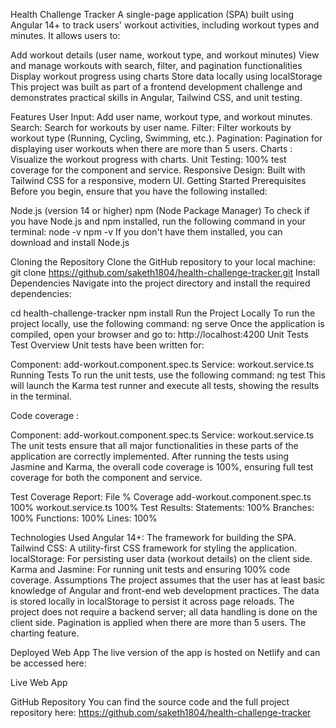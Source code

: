 Health Challenge Tracker
A single-page application (SPA) built using Angular 14+ to track users' workout activities, including workout types and minutes. It allows users to:

Add workout details (user name, workout type, and workout minutes)
View and manage workouts with search, filter, and pagination functionalities
Display workout progress using charts
Store data locally using localStorage
This project was built as part of a frontend development challenge and demonstrates practical skills in Angular, Tailwind CSS, and unit testing.

Features
User Input: Add user name, workout type, and workout minutes.
Search: Search for workouts by user name.
Filter: Filter workouts by workout type (Running, Cycling, Swimming, etc.).
Pagination: Pagination for displaying user workouts when there are more than 5 users.
Charts : Visualize the workout progress with charts.
Unit Testing: 100% test coverage for the component and service.
Responsive Design: Built with Tailwind CSS for a responsive, modern UI.
Getting Started
Prerequisites
Before you begin, ensure that you have the following installed:

Node.js (version 14 or higher)
npm (Node Package Manager)
To check if you have Node.js and npm installed, run the following command in your terminal:
node -v
npm -v
If you don't have them installed, you can download and install Node.js 

Cloning the Repository
Clone the GitHub repository to your local machine:
git clone https://github.com/saketh1804/health-challenge-tracker.git
Install Dependencies
Navigate into the project directory and install the required dependencies:

cd health-challenge-tracker
npm install
Run the Project Locally
To run the project locally, use the following command:
ng serve
Once the application is compiled, open your browser and go to:
http://localhost:4200
Unit Tests
Test Overview
Unit tests have been written for:

Component: add-workout.component.spec.ts
Service: workout.service.ts
Running Tests
To run the unit tests, use the following command:
ng test
This will launch the Karma test runner and execute all tests, showing the results in the terminal.

Code coverage :

Component: add-workout.component.spec.ts
Service: workout.service.ts
The unit tests ensure that all major functionalities in these parts of the application are correctly implemented. After running the tests using Jasmine and Karma, the overall code coverage is 100%, ensuring full test coverage for both the component and service.

Test Coverage Report:
File	                            % Coverage
add-workout.component.spec.ts	    100%
workout.service.ts	                100%
Test Results:
Statements: 100%
Branches: 100%
Functions: 100%
Lines: 100%

Technologies Used
Angular 14+: The framework for building the SPA.
Tailwind CSS: A utility-first CSS framework for styling the application.
localStorage: For persisting user data (workout details) on the client side.
Karma and Jasmine: For running unit tests and ensuring 100% code coverage.
Assumptions
The project assumes that the user has at least basic knowledge of Angular and front-end web development practices.
The data is stored locally in localStorage to persist it across page reloads.
The project does not require a backend server; all data handling is done on the client side.
Pagination is applied when there are more than 5 users.
The charting feature.

Deployed Web App
The live version of the app is hosted on Netlify and can be accessed here:

Live Web App

GitHub Repository
You can find the source code and the full project repository here:
https://github.com/saketh1804/health-challenge-tracker
